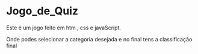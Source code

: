 # Jogo_de_Quiz

Este é um jogo feito em htm , css e javaScript.

Onde podes selecionar a categoria desejada e no final tens a classificação final
